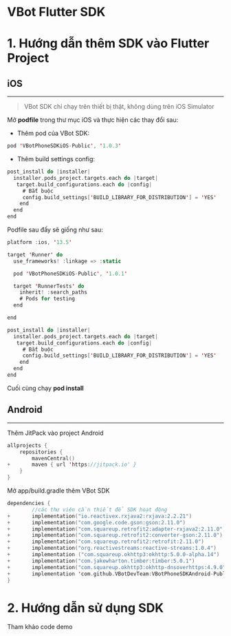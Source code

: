# VBot Flutter SDK

# 1. Hướng dẫn thêm SDK vào Flutter Project

## iOS

---

> VBot SDK chỉ chạy trên thiết bị thật, không dùng trên iOS Simulator

Mở **podfile** trong thư mục iOS và thực hiện các thay đổi sau:

- Thêm pod của VBot SDK:

```swift
pod 'VBotPhoneSDKiOS-Public', '1.0.3'
```

- Thêm build settings config:

```swift
post_install do |installer|
  installer.pods_project.targets.each do |target|
   target.build_configurations.each do |config|
     # Bắt buộc
     config.build_settings['BUILD_LIBRARY_FOR_DISTRIBUTION'] = 'YES'
    end
  end
end
```

Podfile sau đấy sẽ giống như sau:

```swift
platform :ios, '13.5'

target 'Runner' do
  use_frameworks! :linkage => :static

  pod 'VBotPhoneSDKiOS-Public', '1.0.1'

  target 'RunnerTests' do
    inherit! :search_paths
    # Pods for testing
  end

end

post_install do |installer|
  installer.pods_project.targets.each do |target|
   target.build_configurations.each do |config|
     # Bắt buộc
     config.build_settings['BUILD_LIBRARY_FOR_DISTRIBUTION'] = 'YES'
    end
  end
end
```

Cuối cùng chạy **pod install**

## Android

---

Thêm JitPack vào project Android

```kotlin
allprojects {
    repositories {
        mavenCentral()
+       maven { url 'https://jitpack.io' }
    }
}
```

Mở app/build.gradle thêm VBot SDK

```kotlin
dependencies {
		//các thư viện cần thiết để SDK hoạt động
+		implementation("io.reactivex.rxjava2:rxjava:2.2.21")
+		implementation("com.google.code.gson:gson:2.11.0")
+		implementation("com.squareup.retrofit2:adapter-rxjava2:2.11.0")
+		implementation("com.squareup.retrofit2:converter-gson:2.11.0")
+		implementation("com.squareup.retrofit2:retrofit:2.11.0")
+		implementation("org.reactivestreams:reactive-streams:1.0.4")
+		implementation ("com.squareup.okhttp3:okhttp:5.0.0-alpha.14")
+		implementation("com.jakewharton.timber:timber:5.0.1")
+		implementation("com.squareup.okhttp3:okhttp-dnsoverhttps:4.9.0")
+		implementation 'com.github.VBotDevTeam:VBotPhoneSDKAndroid-Public:1.0.7'
}
```

# 2. Hướng dẫn sử dụng SDK

Tham khảo code demo
